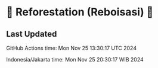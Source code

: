 
# 🌳 Reforestation (Reboisasi) 🌲

## Last Updated

GitHub Actions time: Mon Nov 25 13:30:17 UTC 2024

Indonesia/Jakarta time: Mon Nov 25 20:30:17 WIB 2024
